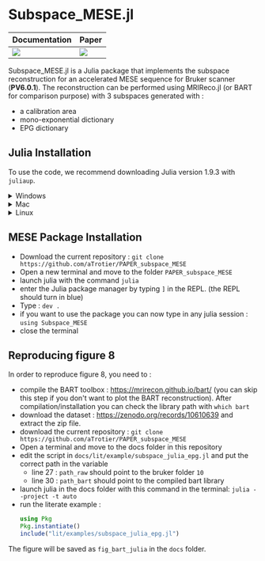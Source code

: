 # Subspace_MESE.jl


| **Documentation**         | **Paper**                   |
|:------------------------- |:--------------------------- |
| [![][docs-img]][docs-url] | [![][paper-img]][paper-url] |



Subspace_MESE.jl is a Julia package that implements the subspace reconstruction for an accelerated MESE sequence for Bruker scanner (**PV6.0.1**). 
The reconstruction can be performed using MRIReco.jl (or BART for comparison purpose) with 3 subspaces generated with :
- a calibration area
- mono-exponential dictionary
- EPG dictionary

## Julia Installation

To use the code, we recommend downloading Julia version 1.9.3 with `juliaup`.

<details>
<summary>Windows</summary>

#### 1. Install juliaup
```
winget install julia -s msstore
```
#### 2. Add Julia 1.9.3
```
juliaup add 1.9.3
```
#### 3. Make 1.9.3 default
```
juliaup default 1.9.3
```

<!---#### Alternative
Alternatively you can download [this installer](https://julialang-s3.julialang.org/bin/winnt/x64/1.7/julia-1.9.3-win64.exe).--->

</details>


<details>
<summary>Mac</summary>

#### 1. Install juliaup
```
curl -fsSL https://install.julialang.org | sh
```
You may need to run `source ~/.bashrc` or `source ~/.bash_profile` or `source ~/.zshrc` if `juliaup` is not found after installation.

Alternatively, if `brew` is available on the system you can install juliaup with
```
brew install juliaup
```
#### 2. Add Julia 1.9.3
```
juliaup add 1.9.3
```
#### 3. Make 1.9.3 default
```
juliaup default 1.9.3
```

<!---#### Alternative
Alternatively you can download [this installer](https://julialang-s3.julialang.org/bin/mac/x64/1.7/julia-1.9.3-mac64.dmg)--->

</details>

<details>
<summary>Linux</summary>

#### 1. Install juliaup

```
curl -fsSL https://install.julialang.org | sh
```
You may need to run `source ~/.bashrc` or `source ~/.bash_profile` or `source ~/.zshrc` if `juliaup` is not found after installation.

Alternatively, use the AUR if you are on Arch Linux or `zypper` if you are on openSUSE Tumbleweed.
#### 2. Add Julia 1.9.3
```
juliaup add 1.9.3
```
#### 3. Make 1.9.3 default
```
juliaup default 1.9.3
```
</details>

## MESE Package Installation

- Download the current repository : `git clone https://github.com/aTrotier/PAPER_subspace_MESE`
- Open a new terminal and move to the folder `PAPER_subspace_MESE`
- launch julia with the command `julia`
- enter the Julia package manager by typing `]` in the REPL. (the REPL should turn in blue)
- Type : 
`dev .`
- if you want to use the package you can now type in any julia session : `using Subspace_MESE`
- close the terminal

## Reproducing figure 8
In order to reproduce figure 8, you need to :
- compile the BART toolbox : https://mrirecon.github.io/bart/ (you can skip this step if you don't want to plot the BART reconstruction). After compilation/installation you can check the library path with `which bart`
- download the dataset : https://zenodo.org/records/10610639 and extract the zip file.
- download the current repository : `git clone https://github.com/aTrotier/PAPER_subspace_MESE`
- Open a terminal and move to the docs folder in this repository
- edit the script in `docs/lit/example/subspace_julia_epg.jl` and put the correct path in the variable 
  - line 27 : `path_raw` should point to the bruker folder `10`
  - line 30 : `path_bart` should point to the compiled bart library
- launch julia in the docs folder with this command in the terminal: `julia --project -t auto`
- run the literate example :
  ```julia
  using Pkg
  Pkg.instantiate()
  include("lit/examples/subspace_julia_epg.jl")
  ```
The figure will be saved as `fig_bart_julia` in the `docs` folder.



[docs-img]: https://img.shields.io/badge/docs-latest%20release-blue.svg
[docs-url]: https://atrotier.github.io/PAPER_subspace_MESE/dev/

[paper-img]: https://img.shields.io/badge/doi-10.1002/mrm.29945-blue.svg
[paper-url]: https://doi.org/10.1002/mrm.???
